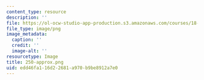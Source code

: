 ```yaml
---
content_type: resource
description: ''
file: https://ol-ocw-studio-app-production.s3.amazonaws.com/courses/18-404j-theory-of-computation-fall-2020/edd46fa116d22681a970b9be8912a7e0_250-approx.png
file_type: image/png
image_metadata:
  caption: ''
  credit: ''
  image-alt: ''
resourcetype: Image
title: 250-approx.png
uid: edd46fa1-16d2-2681-a970-b9be8912a7e0
---
```

